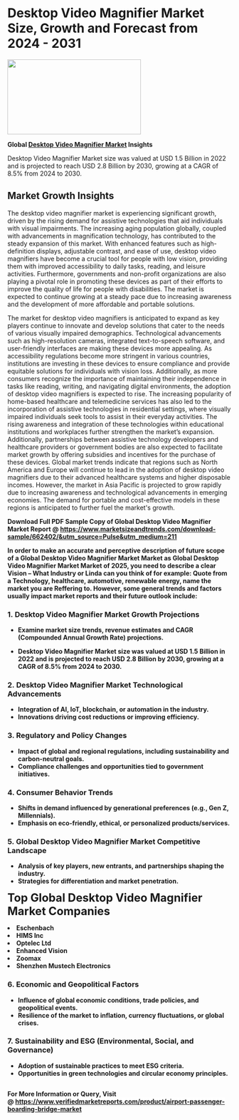 <H1>Desktop Video Magnifier Market Size, Growth and Forecast from 2024 - 2031</H1><img class="aligncenter size-medium wp-image-584254" src="https://thirdeyenews.in/wp-content/uploads/2024/09/Global-Market-Research-300x168.jpeg" alt="" width="300" height="168" /><p><strong>Global&nbsp;<a href="https://www.marketsizeandtrends.com/download-sample/662402/&amp;utm_source=Pulse&amp;utm_medium=211">Desktop Video Magnifier Market</a> Insights</strong></p><p>Desktop Video Magnifier Market size was valued at USD 1.5 Billion in 2022 and is projected to reach USD 2.8 Billion by 2030, growing at a CAGR of 8.5% from 2024 to 2030.</p><p><h2>Market Growth Insights</h2> <p>The desktop video magnifier market is experiencing significant growth, driven by the rising demand for assistive technologies that aid individuals with visual impairments. The increasing aging population globally, coupled with advancements in magnification technology, has contributed to the steady expansion of this market. With enhanced features such as high-definition displays, adjustable contrast, and ease of use, desktop video magnifiers have become a crucial tool for people with low vision, providing them with improved accessibility to daily tasks, reading, and leisure activities. Furthermore, governments and non-profit organizations are also playing a pivotal role in promoting these devices as part of their efforts to improve the quality of life for people with disabilities. The market is expected to continue growing at a steady pace due to increasing awareness and the development of more affordable and portable solutions.</p> <p><strong></strong></p> <p>The market for desktop video magnifiers is anticipated to expand as key players continue to innovate and develop solutions that cater to the needs of various visually impaired demographics. Technological advancements such as high-resolution cameras, integrated text-to-speech software, and user-friendly interfaces are making these devices more appealing. As accessibility regulations become more stringent in various countries, institutions are investing in these devices to ensure compliance and provide equitable solutions for individuals with vision loss. Additionally, as more consumers recognize the importance of maintaining their independence in tasks like reading, writing, and navigating digital environments, the adoption of desktop video magnifiers is expected to rise. The increasing popularity of home-based healthcare and telemedicine services has also led to the incorporation of assistive technologies in residential settings, where visually impaired individuals seek tools to assist in their everyday activities. The rising awareness and integration of these technologies within educational institutions and workplaces further strengthen the market’s expansion. Additionally, partnerships between assistive technology developers and healthcare providers or government bodies are also expected to facilitate market growth by offering subsidies and incentives for the purchase of these devices. Global market trends indicate that regions such as North America and Europe will continue to lead in the adoption of desktop video magnifiers due to their advanced healthcare systems and higher disposable incomes. However, the market in Asia Pacific is projected to grow rapidly due to increasing awareness and technological advancements in emerging economies. The demand for portable and cost-effective models in these regions is anticipated to further fuel the market's growth.</p> <p><strong></p><p><span class=""><strong>Download Full PDF Sample Copy of Global Desktop Video Magnifier Market Report</strong> @ <a href="https://www.marketsizeandtrends.com/download-sample/662402/&amp;utm_source=Pulse&amp;utm_medium=211" target="_blank">https://www.marketsizeandtrends.com/download-sample/662402/&amp;utm_source=Pulse&amp;utm_medium=211</a></span></p><p>In order to make an accurate and perceptive description of future scope of a Global&nbsp;Desktop Video Magnifier Market Market as Global&nbsp;Desktop Video Magnifier Market Market of 2025, you need to describe a clear Vision &ndash; What Industry or Linda can you think of for example: Quote from a Technology, healthcare, automotive, renewable energy, name the market you are Reffering to. However, some general trends and factors usually impact market reports and their future outlook include:</p><h3>1.&nbsp;<strong>Desktop Video Magnifier Market Growth Projections</strong></h3><ul><li>Examine market size trends, revenue estimates and CAGR (Compounded Annual Growth Rate) projections.</li><li><p>Desktop Video Magnifier Market size was valued at USD 1.5 Billion in 2022 and is projected to reach USD 2.8 Billion by 2030, growing at a CAGR of 8.5% from 2024 to 2030.</p></li></ul><h3>2.&nbsp;<strong>Desktop Video Magnifier Market Technological Advancements</strong></h3><ul><li>Integration of AI, IoT, blockchain, or automation in the industry.</li><li>Innovations driving cost reductions or improving efficiency.</li></ul><h3>3.&nbsp;<strong>Regulatory and Policy Changes</strong></h3><ul><li>Impact of global and regional regulations, including sustainability and carbon-neutral goals.</li><li>Compliance challenges and opportunities tied to government initiatives.</li></ul><h3>4.&nbsp;<strong>Consumer Behavior Trends</strong></h3><ul><li>Shifts in demand influenced by generational preferences (e.g., Gen Z, Millennials).</li><li>Emphasis on eco-friendly, ethical, or personalized products/services.</li></ul><h3>5.&nbsp;<strong>Global Desktop Video Magnifier Market Competitive Landscape</strong></h3><ul><li>Analysis of key players, new entrants, and partnerships shaping the industry.</li><li>Strategies for differentiation and market penetration.</li></ul><p data-pm-slice="1 1 []"><span style="color: inherit; font-family: inherit; font-size: 25px;">Top Global Desktop Video Magnifier Market Companies</span></p><div class="" data-test-id=""><p><li>Eschenbach</li><li> HIMS Inc</li><li> Optelec Ltd</li><li> Enhanced Vision</li><li> Zoomax</li><li> Shenzhen Mustech Electronics</li></p></div><h3>6.&nbsp;<strong>Economic and Geopolitical Factors</strong></h3><ul><li>Influence of global economic conditions, trade policies, and geopolitical events.</li><li>Resilience of the market to inflation, currency fluctuations, or global crises.</li></ul><h3>7.&nbsp;<strong>Sustainability and ESG (Environmental, Social, and Governance)</strong></h3><ul><li>Adoption of sustainable practices to meet ESG criteria.</li><li>Opportunities in green technologies and circular economy principles.</li></ul><h2><strong style="font-size: 14px;">For More Information or Query, Visit @&nbsp;</strong><a style="background-color: #ffffff; font-size: 14px;" href="https://www.marketsizeandtrends.com/report/desktop-video-magnifier-market/" target="_blank">https://www.verifiedmarketreports.com/product/airport-passenger-boarding-bridge-market</a></h2>
